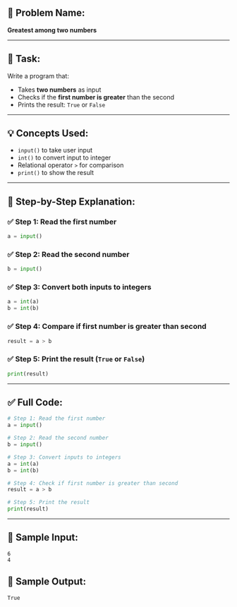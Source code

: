 ## 🧩 **Problem Name:**

**Greatest among two numbers**

---

## 📝 **Task:**

Write a program that:

- Takes **two numbers** as input
- Checks if the **first number is greater** than the second
- Prints the result: `True` or `False`

---

## 💡 **Concepts Used:**

- `input()` to take user input
- `int()` to convert input to integer
- Relational operator `>` for comparison
- `print()` to show the result

---

## 🧠 **Step-by-Step Explanation:**

### ✅ Step 1: Read the first number

```python
a = input()
```

### ✅ Step 2: Read the second number

```python
b = input()
```

### ✅ Step 3: Convert both inputs to integers

```python
a = int(a)
b = int(b)
```

### ✅ Step 4: Compare if first number is greater than second

```python
result = a > b
```

### ✅ Step 5: Print the result (`True` or `False`)

```python
print(result)
```

---

## ✅ Full Code:

```python
# Step 1: Read the first number
a = input()

# Step 2: Read the second number
b = input()

# Step 3: Convert inputs to integers
a = int(a)
b = int(b)

# Step 4: Check if first number is greater than second
result = a > b

# Step 5: Print the result
print(result)
```

---

## 🧪 Sample Input:

```
6
4
```

## 🎯 Sample Output:

```
True
```
